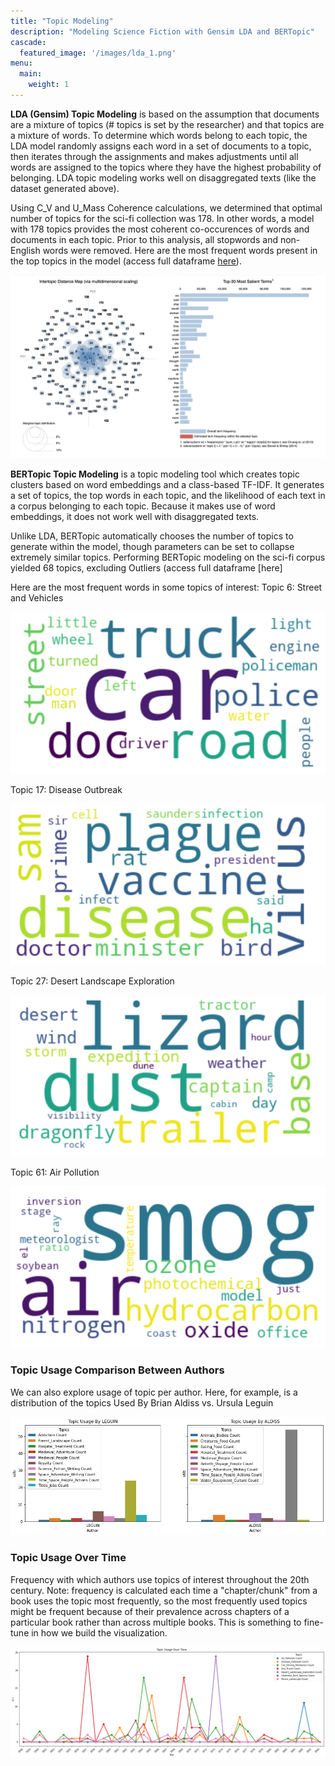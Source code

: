 ```yaml
---
title: "Topic Modeling"
description: "Modeling Science Fiction with Gensim LDA and BERTopic"
cascade:
  featured_image: '/images/lda_1.png'
menu:
  main:
    weight: 1
---
```

**LDA (Gensim) Topic Modeling** is based on the assumption that documents are a mixture of topics (# topics is set by the researcher) and that topics are a mixture of words. To determine which words belong to each topic, the LDA model randomly assigns each word in a set of documents to a topic, then iterates through the assignments and makes adjustments until all words are assigned to the topics where they have the highest probability of belonging. LDA topic modeling works well on disaggregated texts (like the dataset generated above). 

Using C_V and U_Mass Coherence calculations, we determined that optimal number of topics for the sci-fi collection was 178. In other words, a model with 178 topics provides the most coherent co-occurences of words and documents in each topic. Prior to this analysis, all stopwords and non-English words were removed. Here are the most frequent words present in the top topics in the model (access full dataframe [here](https://github.com/SF-Nexus/extracted-features/blob/main/data/LDA_output/LDA_topics_keywords_df.csv)).

<img src="https://github.com/SF-Nexus/sf-nexus-hugo-site/blob/main/static/images/lda_1.png">

**BERTopic Topic Modeling** is a topic modeling tool which creates topic clusters based on word embeddings and a class-based TF-IDF. It generates a set of topics, the top words in each topic, and the likelihood of each text in a corpus belonging to each topic. Because it makes use of word embeddings, it does not work well with disaggregated texts. 

Unlike LDA, BERTopic automatically chooses the number of topics to generate within the model, though parameters can be set to collapse extremely similar topics. Performing BERTopic modeling on the sci-fi corpus yielded 68 topics, excluding Outliers (access full dataframe [here]

Here are the most frequent words in some topics of interest: 
Topic 6: Street and Vehicles

![image](/static/images/BERTopic_Street_Car_Driving_WordCloud.png)

Topic 17: Disease Outbreak

![image](/static/images/BERTopic_Disease_Outbreak_WordCloud.png)

Topic 27: Desert Landscape Exploration

![image](/static/images/BERTopic_Desert_Landscape_Exploration_WordCloud.png)

Topic 61: Air Pollution

![image](/static/images/BERTopic_Air_Pollution_WordCloud.png)


### Topic Usage Comparison Between Authors

We can also explore usage of topic per author. Here, for example, is a distribution of the topics Used By Brian Aldiss vs. Ursula Leguin

![image](/static/images/BERTopic_Topic_Use_Comparison_Between_Aldiss_Leguin.png)

### Topic Usage Over Time

Frequency with which authors use topics of interest throughout the 20th century. 
Note: frequency is calculated each time a "chapter/chunk" from a book uses the topic most frequently, so the most frequently used topics might be frequent because of their prevalence across chapters of a particular book rather than across multiple books. This is something to fine-tune in how we build the visualization.

![image](/static/images/BERTopic_Topic_Usage_over_Time.png)
